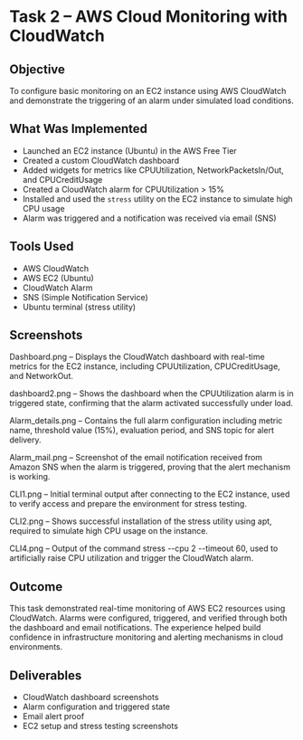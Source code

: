 # Task 2 – AWS Cloud Monitoring with CloudWatch

## Objective

To configure basic monitoring on an EC2 instance using AWS CloudWatch and demonstrate the triggering of an alarm under simulated load conditions.

## What Was Implemented

- Launched an EC2 instance (Ubuntu) in the AWS Free Tier
- Created a custom CloudWatch dashboard
- Added widgets for metrics like CPUUtilization, NetworkPacketsIn/Out, and CPUCreditUsage
- Created a CloudWatch alarm for CPUUtilization > 15%
- Installed and used the `stress` utility on the EC2 instance to simulate high CPU usage
- Alarm was triggered and a notification was received via email (SNS)

## Tools Used

- AWS CloudWatch
- AWS EC2 (Ubuntu)
- CloudWatch Alarm
- SNS (Simple Notification Service)
- Ubuntu terminal (stress utility)

## Screenshots

Dashboard.png –
Displays the CloudWatch dashboard with real-time metrics for the EC2 instance, including CPUUtilization, CPUCreditUsage, and NetworkOut.

dashboard2.png –
Shows the dashboard when the CPUUtilization alarm is in triggered state, confirming that the alarm activated successfully under load.

Alarm_details.png –
Contains the full alarm configuration including metric name, threshold value (15%), evaluation period, and SNS topic for alert delivery.

Alarm_mail.png –
Screenshot of the email notification received from Amazon SNS when the alarm is triggered, proving that the alert mechanism is working.

CLI1.png –
Initial terminal output after connecting to the EC2 instance, used to verify access and prepare the environment for stress testing.

CLI2.png –
Shows successful installation of the stress utility using apt, required to simulate high CPU usage on the instance.

CLI4.png –
Output of the command stress --cpu 2 --timeout 60, used to artificially raise CPU utilization and trigger the CloudWatch alarm.

## Outcome

This task demonstrated real-time monitoring of AWS EC2 resources using CloudWatch. Alarms were configured, triggered, and verified through both the dashboard and email notifications. The experience helped build confidence in infrastructure monitoring and alerting mechanisms in cloud environments.

## Deliverables

- CloudWatch dashboard screenshots
- Alarm configuration and triggered state
- Email alert proof
- EC2 setup and stress testing screenshots


